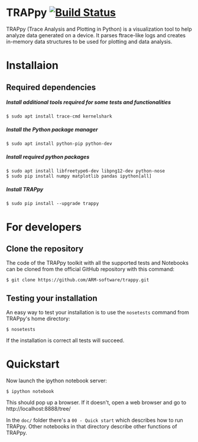 TRAPpy [![Build Status](https://travis-ci.org/ARM-software/trappy.svg?branch=master)](https://travis-ci.org/ARM-software/trappy)
======

TRAPpy (Trace Analysis and Plotting in Python) is a visualization tool to help
analyze data generated on a device. It parses ftrace-like logs and creates
in-memory data structures to be used for plotting and data analysis.

# Installaion

## Required dependencies

##### Install additional tools required for some tests and functionalities

	$ sudo apt install trace-cmd kernelshark

##### Install the Python package manager

	$ sudo apt install python-pip python-dev

##### Install required python packages

	$ sudo apt install libfreetype6-dev libpng12-dev python-nose
	$ sudo pip install numpy matplotlib pandas ipython[all]

##### Install TRAPpy

    $ sudo pip install --upgrade trappy

# For developers

## Clone the repository

The code of the TRAPpy toolkit with all the supported tests and
Notebooks can be cloned from the official GitHub repository with this
command:

    $ git clone https://github.com/ARM-software/trappy.git

## Testing your installation

An easy way to test your installation is to use the `nosetests` command from
TRAPpy's home directory:

	$ nosetests

If the installation is correct all tests will succeed.

# Quickstart

Now launch the ipython notebook server:

    $ ipython notebook

This should pop up a browser. If it doesn't, open a web browser and go
to http://localhost:8888/tree/

In the `doc/` folder there's a `00 - Quick start` which describes how to
run TRAPpy. Other notebooks in that directory describe other functions
of TRAPpy.
